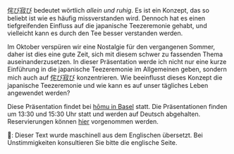 <p><abbr title="wabi sabi">侘び寂び</abbr> bedeutet wörtlich <em>allein und ruhig</em>. Es ist ein Konzept, das so beliebt ist wie es häufig missverstanden wird. Dennoch hat es einen tiefgreifenden Einfluss auf die japanische Teezeremonie gehabt, und vielleicht kann es durch den Tee besser verstanden werden.</p>
<p>Im Oktober verspüren wir eine Nostalgie für den vergangenen Sommer, daher ist dies eine gute Zeit, sich mit diesem schwer zu fassenden Thema auseinanderzusetzen. In dieser Präsentation werde ich nicht nur eine kurze Einführung in die japanische Teezeremonie im Allgemeinen geben, sondern mich auch auf <abbr title="wabi sabi">侘び寂び</abbr> konzentrieren. Wie beeinflusst dieses Konzept die japanische Teezeremonie und wie kann es auf unser tägliches Leben angewendet werden?</p>
<p>Diese Präsentation findet bei <a href="https://homu.ch/">hōmu in Basel</a> statt. Die Präsentationen finden um 13:30 und 15:30 Uhr statt und werden auf Deutsch abgehalten. Reservierungen können <a href="welcome@homu.ch">hier</a> vorgenommen werden.</p>
👾: Dieser Text wurde maschinell aus dem Englischen übersetzt. Bei Unstimmigkeiten konsultieren Sie bitte die englische Seite.
